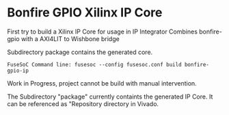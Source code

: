 # Bonfire GPIO Xilinx IP Core

First try to build a Xilinx IP Core for usage in IP Integrator
Combines bonfire-gpio with a AXI4LIT to Wishbone bridge

Subdirectory package contains the generated core.

``FuseSoC Command line: fusesoc --config fusesoc.conf build bonfire-gpio-ip  ``

Work in Progress, project cannot be build with manual intervention.

The Subdirectory "package" currently containts the generated IP Core. It can be
referenced as "Repository directory in Vivado.


